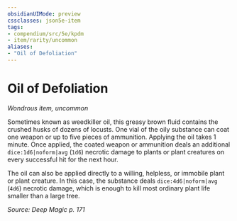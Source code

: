 ```yaml
---
obsidianUIMode: preview
cssclasses: json5e-item
tags:
- compendium/src/5e/kpdm
- item/rarity/uncommon
aliases: 
- "Oil of Defoliation"
---
```

# Oil of Defoliation
*Wondrous item, uncommon*  


Sometimes known as weedkiller oil, this greasy brown fluid contains the crushed husks of dozens of locusts. One vial of the oily substance can coat one weapon or up to five pieces of ammunition. Applying the oil takes 1 minute. Once applied, the coated weapon or ammunition deals an additional `dice:1d6|noform|avg` (`1d6`) necrotic damage to plants or plant creatures on every successful hit for the next hour.

The oil can also be applied directly to a willing, helpless, or immobile plant or plant creature. In this case, the substance deals `dice:4d6|noform|avg` (`4d6`) necrotic damage, which is enough to kill most ordinary plant life smaller than a large tree.

*Source: Deep Magic p. 171*